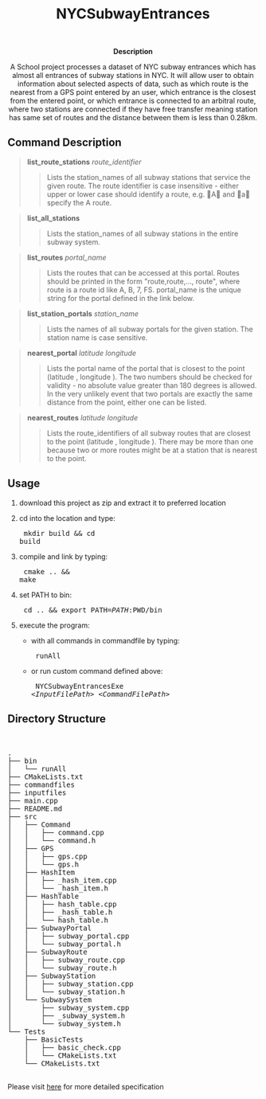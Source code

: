 <h1 align="center">NYCSubwayEntrances</h1>
<br>
<p align="center"><strong>Description</strong>
<p align="center">A School project processes a dataset of NYC subway 
entrances which has almost all entrances of subway stations in NYC. 
 It will allow user to obtain information about selected aspects of 
 data, such as which route is the nearest from a GPS point entered by an
  user, which entrance is the closest from the entered point, or which 
  entrance is connected to an arbitral route, where two stations are 
  connected if they have free transfer meaning station has same 
  set of routes and the distance between them is less than 0.28km. <p></p>


<h2>Command Description</h2>

> **list_route_stations** *route_identifier*
> > Lists the station_names of all subway stations that service the
> > given route. The route identifier is case insensitive - either upper
> > or lower case should identify a route, e.g. A and a specify the
> > A route.

>  **list_all_stations** 
> >  Lists the station_names of all subway stations in the entire subway
> >  system.
							
>  **list_routes**  *portal_name* 
> > Lists the routes that can be accessed at this portal. Routes should
> > be printed in the form "route,route,..., route", where route is a
> > route id like A, B, 7, FS. portal_name is the unique string for the
> > portal defined in the link below.

> **list_station_portals**  *station_name* 
> > Lists the names of all subway portals for the given station. The
> > station name is case sensitive.

> **nearest_portal**  *latitude* *longitude* 
> > Lists the portal name of the portal that is closest to the point
> > (latitude , longitude ). The two numbers should be checked for
> > validity - no absolute value greater than 180 degrees is allowed. In
> > the very unlikely event that two portals are exactly the same
> > distance from the point, either one can be listed.

> **nearest_routes**  *latitude* *longitude* 
> > Lists the route_identifiers of all subway routes that are closest to
> > the point (latitude , longitude ). There may be more than one
> > because two or more routes might be at a station that is nearest to
> > the point.


<h2>Usage</h2>

1. download this project as zip and extract it to preferred location

2. cd into the location and type: <pre> mkdir  build  &&  cd  build</pre>
3. compile and link by typing: <pre> cmake ..  &&  make</pre>
4. set PATH to bin: <pre> cd ..  &&  export  PATH=$PATH:$PWD/bin</pre>
5. execute the program:
   *  with all commands in commandfile by typing: <pre> runAll </pre>
   * or run custom command defined above: <pre> NYCSubwayEntrancesExe <*InputFilePath*> <*CommandFilePath*> </pre>
         
<h2>Directory Structure</h2>
<br>
<pre>
.
├── bin
│   └── runAll
├── CMakeLists.txt
├── commandfiles
├── inputfiles
├── main.cpp
├── README.md
├── src
│   ├── Command
│   │   ├── command.cpp
│   │   └── command.h
│   ├── GPS
│   │   ├── gps.cpp
│   │   └── gps.h
│   ├── HashItem
│   │   ├── _hash_item.cpp
│   │   └── _hash_item.h
│   ├── HashTable
│   │   ├── hash_table.cpp
│   │   ├── _hash_table.h
│   │   └── hash_table.h
│   ├── SubwayPortal
│   │   ├── subway_portal.cpp
│   │   └── subway_portal.h
│   ├── SubwayRoute
│   │   ├── subway_route.cpp
│   │   └── subway_route.h
│   ├── SubwayStation
│   │   ├── subway_station.cpp
│   │   └── subway_station.h
│   └── SubwaySystem
│       ├── subway_system.cpp
│       ├── _subway_system.h
│       └── subway_system.h
└── Tests
    ├── BasicTests
    │   ├── basic_check.cpp
    │   └── CMakeLists.txt
    └── CMakeLists.txt
</pre>

<h2></h2> 
<p>Please
     visit <a
     href="http://www.compsci.hunter.cuny.edu/~sweiss/course_materials/csci335/assignments_s19/project2_phase1.pdf">
     here</a> for more detailed specification</p>
